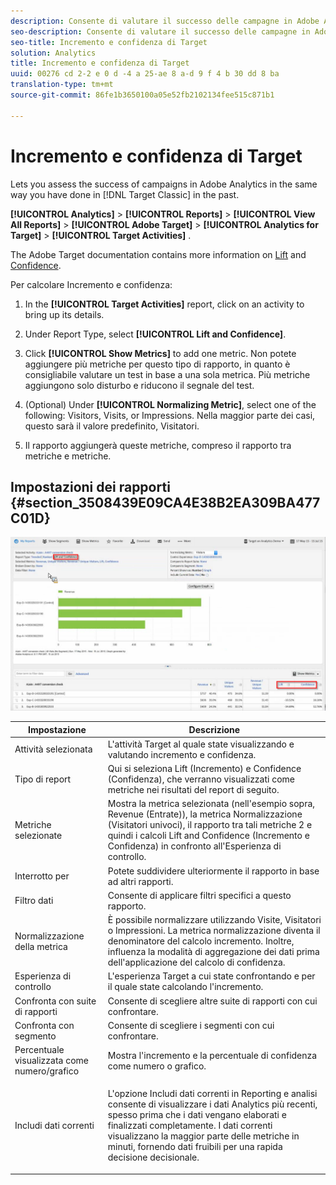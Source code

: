 ```yaml
---
description: Consente di valutare il successo delle campagne in Adobe Analytics come in passato in Target Classic.
seo-description: Consente di valutare il successo delle campagne in Adobe Analytics come in passato in Target Classic.
seo-title: Incremento e confidenza di Target
solution: Analytics
title: Incremento e confidenza di Target
uuid: 00276 cd 2-2 e 0 d -4 a 25-ae 8 a-d 9 f 4 b 30 dd 8 ba
translation-type: tm+mt
source-git-commit: 86fe1b3650100a05e52fb2102134fee515c871b1

---
```



# Incremento e confidenza di Target

Lets you assess the success of campaigns in Adobe Analytics in the same way you have done in [!DNL Target Classic]  in the past.

**[!UICONTROL Analytics]** &gt; **[!UICONTROL Reports]** &gt; **[!UICONTROL View All Reports]** &gt; **[!UICONTROL Adobe Target]** &gt; **[!UICONTROL Analytics for Target]** &gt; **[!UICONTROL Target Activities]** .

The Adobe Target documentation contains more information on [Lift](https://marketing.adobe.com/resources/help/en_US/target/target/?f=c_estimating_lift_in_revenue) and [Confidence](https://marketing.adobe.com/resources/help/en_US/rec/?f=c_Confidence_Level_and_Confidence_Interval).

Per calcolare Incremento e confidenza:

1. In the **[!UICONTROL Target Activities]** report, click on an activity to bring up its details.
1. Under Report Type, select **[!UICONTROL Lift and Confidence]**.
1. Click **[!UICONTROL Show Metrics]** to add one metric. Non potete aggiungere più metriche per questo tipo di rapporto, in quanto è consigliabile valutare un test in base a una sola metrica. Più metriche aggiungono solo disturbo e riducono il segnale del test.
1. (Optional) Under **[!UICONTROL Normalizing Metric]**, select one of the following: Visitors, Visits, or Impressions. Nella maggior parte dei casi, questo sarà il valore predefinito, Visitatori.

1. Il rapporto aggiungerà queste metriche, compreso il rapporto tra metriche e metriche.

## Impostazioni dei rapporti {#section_3508439E09CA4E38B2EA309BA477C01D}

![](assets/lift_confidence_ui.png)

<table id="table_0FBB257C96454CDA82D487DC68459C13"> 
 <thead> 
  <tr> 
   <th colname="col1" class="entry"> Impostazione </th> 
   <th colname="col2" class="entry"> Descrizione </th> 
  </tr> 
 </thead>
 <tbody> 
  <tr> 
   <td colname="col1"> Attività selezionata </td> 
   <td colname="col2"> L'attività Target al quale state visualizzando e valutando incremento e confidenza. </td> 
  </tr> 
  <tr> 
   <td colname="col1"> Tipo di report </td> 
   <td colname="col2"> Qui si seleziona Lift (Incremento) e Confidence (Confidenza), che verranno visualizzati come metriche nei risultati del report di seguito. </td> 
  </tr> 
  <tr> 
   <td colname="col1"> Metriche selezionate </td> 
   <td colname="col2"> Mostra la metrica selezionata (nell'esempio sopra, Revenue (Entrate)), la metrica Normalizzazione (Visitatori univoci), il rapporto tra tali metriche 2 e quindi i calcoli Lift and Confidence (Incremento e Confidenza) in confronto all'Esperienza di controllo. </td> 
  </tr> 
  <tr> 
   <td colname="col1"> Interrotto per </td> 
   <td colname="col2"> Potete suddividere ulteriormente il rapporto in base ad altri rapporti. </td> 
  </tr> 
  <tr> 
   <td colname="col1"> Filtro dati </td> 
   <td colname="col2"> Consente di applicare filtri specifici a questo rapporto. </td> 
  </tr> 
  <tr> 
   <td colname="col1"> Normalizzazione della metrica </td> 
   <td colname="col2"> È possibile normalizzare utilizzando Visite, Visitatori o Impressioni. La metrica normalizzazione diventa il denominatore del calcolo incremento. Inoltre, influenza la modalità di aggregazione dei dati prima dell'applicazione del calcolo di confidenza. </td> 
  </tr> 
  <tr> 
   <td colname="col1"> Esperienza di controllo </td> 
   <td colname="col2"> L'esperienza Target a cui state confrontando e per il quale state calcolando l'incremento. </td> 
  </tr> 
  <tr> 
   <td colname="col1"> Confronta con suite di rapporti </td> 
   <td colname="col2"> Consente di scegliere altre suite di rapporti con cui confrontare. </td> 
  </tr> 
  <tr> 
   <td colname="col1"> Confronta con segmento </td> 
   <td colname="col2"> Consente di scegliere i segmenti con cui confrontare. </td> 
  </tr> 
  <tr> 
   <td colname="col1"> Percentuale visualizzata come numero/grafico </td> 
   <td colname="col2"> Mostra l'incremento e la percentuale di confidenza come numero o grafico. </td> 
  </tr> 
  <tr> 
   <td colname="col1"> Includi dati correnti </td> 
   <td colname="col2"> <p>L'opzione Includi dati correnti in Reporting e analisi consente di visualizzare i dati Analytics più recenti, spesso prima che i dati vengano elaborati e finalizzati completamente. I dati correnti visualizzano la maggior parte delle metriche in minuti, fornendo dati fruibili per una rapida decisione decisionale. </p> </td> 
  </tr> 
 </tbody> 
</table>

